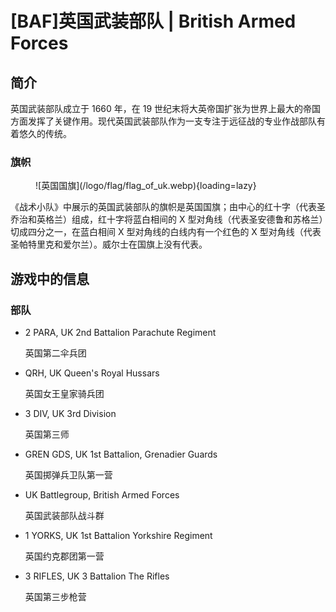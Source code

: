 # [BAF]英国武装部队 | British Armed Forces

## 简介

英国武装部队成立于 1660 年，在 19 世纪末将大英帝国扩张为世界上最大的帝国方面发挥了关键作用。现代英国武装部队作为一支专注于远征战的专业作战部队有着悠久的传统。

### 旗帜

<figure markdown>
  ![英国国旗](/logo/flag/flag_of_uk.webp){loading=lazy}
  <figcaption></figcaption>
</figure>

《战术小队》中展示的英国武装部队的旗帜是英国国旗；由中心的红十字（代表圣乔治和英格兰）组成，红十字将蓝白相间的 X 型对角线（代表圣安德鲁和苏格兰）切成四分之一，在蓝白相间 X 型对角线的白线内有一个红色的 X 型对角线（代表圣帕特里克和爱尔兰）。威尔士在国旗上没有代表。

## 游戏中的信息

### 部队

- 2 PARA, UK 2nd Battalion Parachute Regiment

    英国第二伞兵团

- QRH, UK Queen's Royal Hussars

    英国女王皇家骑兵团

- 3 DIV, UK 3rd Division

    英国第三师

- GREN GDS, UK 1st Battalion, Grenadier Guards

    英国掷弹兵卫队第一营 

- UK Battlegroup, British Armed Forces

    英国武装部队战斗群

- 1 YORKS, UK 1st Battalion Yorkshire Regiment

    英国约克郡团第一营

- 3 RIFLES, UK 3 Battalion The Rifles

    英国第三步枪营

